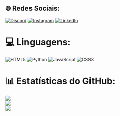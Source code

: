 
## 🌐 Redes Sociais:
[![Discord](https://img.shields.io/badge/Discord-%237289DA.svg?logo=discord&logoColor=white)](htttps://discord.gg/https://discord.gg/HM6gBczgXX) [![Instagram](https://img.shields.io/badge/Instagram-%23E4405F.svg?logo=Instagram&logoColor=white)](https://instagram.com/dev._.yuri) [![LinkedIn](https://img.shields.io/badge/LinkedIn-%230077B5.svg?logo=linkedin&logoColor=white)](https://linkedin.com/in/https://www.linkedin.com/in/yuri-hostins-650461252/) 

# 💻 Linguagens:
![HTML5](https://img.shields.io/badge/html5-%23E34F26.svg?style=for-the-badge&logo=html5&logoColor=white) ![Python](https://img.shields.io/badge/python-3670A0?style=for-the-badge&logo=python&logoColor=ffdd54) <!--![PHP](https://img.shields.io/badge/php-%23777BB4.svg?style=for-the-badge&logo=php&logoColor=white) --> ![JavaScript](https://img.shields.io/badge/javascript-%23323330.svg?style=for-the-badge&logo=javascript&logoColor=%23F7DF1E) ![CSS3](https://img.shields.io/badge/css3-%231572B6.svg?style=for-the-badge&logo=css3&logoColor=white)
# 📊 Estatísticas do GitHub:
![](https://github-readme-stats.vercel.app/api?username=Yuri-Hostins&theme=dark&hide_border=false&include_all_commits=false&count_private=false)<br/>
![](https://github-readme-streak-stats.herokuapp.com/?user=Yuri-Hostins&theme=dark&hide_border=false)<br/>
![](https://github-readme-stats.vercel.app/api/top-langs/?username=Yuri-Hostins&theme=dark&hide_border=false&include_all_commits=false&count_private=false&layout=compact)
